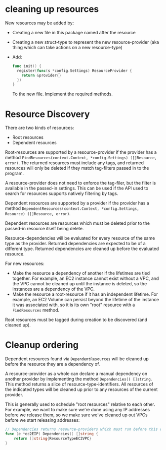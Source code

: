 # cleaning up resources

New resources may be added by:

* Creating a new file in this package named after the resource
* Creating a new struct-type to represent the new resource-provider
  (aka thing which can take actions on a new resource-type)
* Add:

  ```go
  func init() {
    register(func(s *config.Settings) ResourceProvider {
      return &provider{}
    })
  }
  ```

  To the new file. Implement the required methods.

# Resource Discovery

There are two kinds of resources:

* Root resources
* Dependent resources

Root-resources are supported by a resource-provider if the provider
has a method `FindResources(context.Context, *config.Settings) ([]Resource, error)`.
The returned resources must include any tags, and returned resources
will only be deleted if they match tag-filters passed in to the program.

A resource-provider does not need to enforce the tag-filer, but the filter
is available in the passed-in settings. This can be used if the API used to
search for resources supports natively filtering by tags.

Dependent resources are supported by a provider if the provider has a
method `DependentResources(context.Context, *config.Settings, Resource) ([]Resource, error)`.

Dependent resources are resources which must be deleted prior to the
passed-in resource itself being delete.

Resource-dependencies will be evaluated for every resource
of the same type as the provider. Returned dependencies are expected
to be of a different type. Returned dependencies are cleaned
up before the evaluated resource.

For new resources:

* Make the resource a dependency of another if the lifetimes
  are tied together. For example, an EC2 instance cannot exist
  without a VPC, and the VPC cannot be cleaned up until the instance
  is deleted, so the instances are a dependency of the VPC.
* Make the resource a root-resource if it has an independent
  lifetime. For example, an EC2 Volume can persist beyond the
  lifetime of the instance it was associated with, so it is its
  own "root" resource with a `FindResources` method.

Root resources must be tagged during creation to be discovered
(and cleaned up).

# Cleanup ordering

Dependent resources found via `DependentResources` will be cleaned up
before the resource they are a dependency of.

A resource-provider as a whole can declare a manual dependency on
another provider by implementing the method `Dependencies() []string`.
This method returns a slice of resource-type-identifiers. All resources
of the indicated types will be cleaned up prior to any resources of the
current provider.

This is generally used to schedule "root resources" relative to each
other. For example, we want to make sure we're done using any IP addresses
before we release them, so we make sure we've cleaned up out VPCs before
we start releasing addresses:

```go
// Dependencies returns resource-providers which must run before this one.
func (e *ec2EIP) Dependencies() []string {
	return []string{ResourceTypeEC2VPC}
}
```
